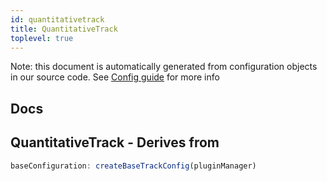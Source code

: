 ```yaml
---
id: quantitativetrack
title: QuantitativeTrack
toplevel: true
---
```


Note: this document is automatically generated from configuration objects in
our source code. See [Config guide](/docs/config_guide) for more info

## Docs

## QuantitativeTrack - Derives from

```js
baseConfiguration: createBaseTrackConfig(pluginManager)
```
